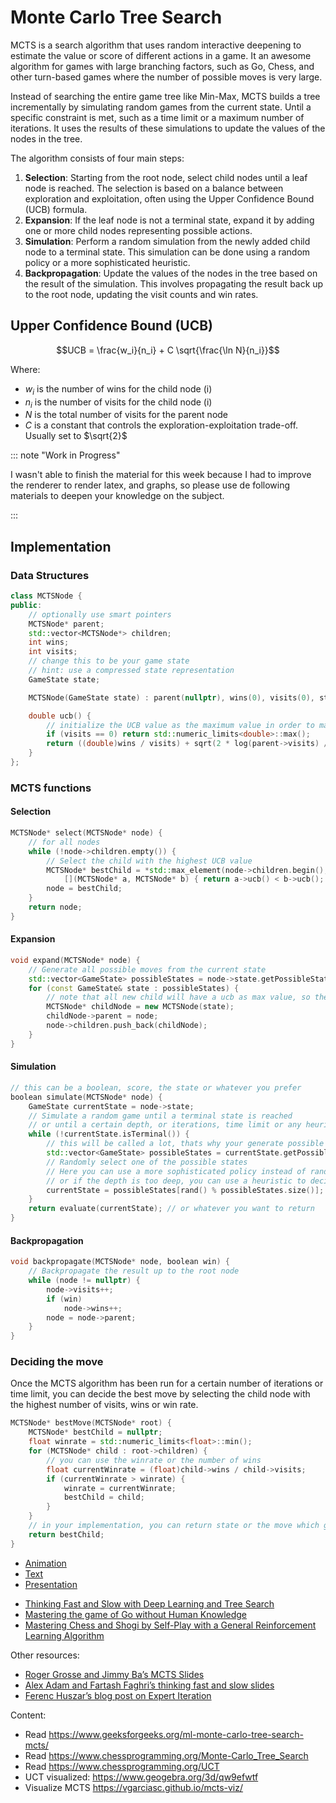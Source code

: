# Monte Carlo Tree Search

MCTS is a search algorithm that uses random interactive deepening to estimate the value or score of different actions in
a game. It an awesome algorithm for games with large branching factors, such as Go, Chess, and other turn-based games
where the number of possible moves is very large.

Instead of searching the entire game tree like Min-Max, MCTS builds a tree incrementally by simulating random games from
the current state. Until a specific constraint is met, such as a time limit or a maximum number of iterations. It uses
the results of these simulations to update the values of the nodes in the tree.

The algorithm consists of four main steps:

1. **Selection**: Starting from the root node, select child nodes until a leaf node is reached. The selection is based
   on a balance between exploration and exploitation, often using the Upper Confidence Bound (UCB) formula.
2. **Expansion**: If the leaf node is not a terminal state, expand it by adding one or more child nodes representing
   possible actions.
3. **Simulation**: Perform a random simulation from the newly added child node to a terminal state. This simulation can
   be done using a random policy or a more sophisticated heuristic.
4. **Backpropagation**: Update the values of the nodes in the tree based on the result of the simulation. This involves
   propagating the result back up to the root node, updating the visit counts and win rates.

## Upper Confidence Bound (UCB)

$$UCB = \frac{w_i}{n_i} + C \sqrt{\frac{\ln N}{n_i}}$$

Where:

- $w_i$ is the number of wins for the child node \(i\)
- $n_i$ is the number of visits for the child node \(i\)
- $N$ is the total number of visits for the parent node
- $C$ is a constant that controls the exploration-exploitation trade-off. Usually set to $\sqrt{2}$

::: note "Work in Progress"

I wasn't able to finish the material for this week because I had to improve the renderer to render latex, and graphs, so
please use de following materials to deepen your knowledge on the subject.

:::

## Implementation

### Data Structures

``` c++
class MCTSNode {
public:
    // optionally use smart pointers 
    MCTSNode* parent;
    std::vector<MCTSNode*> children;
    int wins;
    int visits;
    // change this to be your game state
    // hint: use a compressed state representation
    GameState state;

    MCTSNode(GameState state) : parent(nullptr), wins(0), visits(0), state(state) {}

    double ucb() {
        // initialize the UCB value as the maximum value in order to mark them as high priority to visit
        if (visits == 0) return std::numeric_limits<double>::max();
        return ((double)wins / visits) + sqrt(2 * log(parent->visits) / visits);
    }
};
```

### MCTS functions

#### Selection

``` c++
MCTSNode* select(MCTSNode* node) {
    // for all nodes
    while (!node->children.empty()) {
        // Select the child with the highest UCB value
        MCTSNode* bestChild = *std::max_element(node->children.begin(), node->children.end(),
            [](MCTSNode* a, MCTSNode* b) { return a->ucb() < b->ucb(); });
        node = bestChild;
    }
    return node;
}
```

#### Expansion

``` c++
void expand(MCTSNode* node) {
    // Generate all possible moves from the current state
    std::vector<GameState> possibleStates = node->state.getPossibleStates();
    for (const GameState& state : possibleStates) {
        // note that all new child will have a ucb as max value, so the selection will prefer them, this is intentional
        MCTSNode* childNode = new MCTSNode(state);
        childNode->parent = node;
        node->children.push_back(childNode);
    }
}
```

#### Simulation

``` c++
// this can be a boolean, score, the state or whatever you prefer
boolean simulate(MCTSNode* node) {
    GameState currentState = node->state;
    // Simulate a random game until a terminal state is reached
    // or until a certain depth, or iterations, time limit or any heuristic 
    while (!currentState.isTerminal()) {
        // this will be called a lot, thats why your generate possible states should be fast
        std::vector<GameState> possibleStates = currentState.getPossibleStates();
        // Randomly select one of the possible states
        // Here you can use a more sophisticated policy instead of random
        // or if the depth is too deep, you can use a heuristic to decide the "winner" and avoid deepening more
        currentState = possibleStates[rand() % possibleStates.size()];
    }
    return evaluate(currentState); // or whatever you want to return
}
```

#### Backpropagation

``` c++
void backpropagate(MCTSNode* node, boolean win) {
    // Backpropagate the result up to the root node
    while (node != nullptr) {
        node->visits++;
        if (win)
            node->wins++;
        node = node->parent;
    }
}
```

### Deciding the move

Once the MCTS algorithm has been run for a certain number of iterations or time limit, you can decide the best move by
selecting the child node with the highest number of visits, wins or win rate.

``` c++
MCTSNode* bestMove(MCTSNode* root) {
    MCTSNode* bestChild = nullptr;
    float winrate = std::numeric_limits<float>::min();
    for (MCTSNode* child : root->children) {
        // you can use the winrate or the number of wins
        float currentWinrate = (float)child->wins / child->visits;
        if (currentWinrate > winrate) {
            winrate = currentWinrate;
            bestChild = child;
        }
    }
    // in your implementation, you can return state or the move which generated the state
    return bestChild;
}
```

- [Animation](https://vgarciasc.github.io/mcts-viz/)
- [Text](https://uq.pressbooks.pub/mastering-reinforcement-learning/chapter/monte-carlo-tree-search/)
- [Presentation](https://duvenaud.github.io/learning-to-search/slides/week3/MCTSintro.pdf)

<ul>
  <li><a href="https://arxiv.org/pdf/1705.08439.pdf">Thinking Fast and Slow with Deep Learning and Tree Search</a></li>
  <li><a href="http://discovery.ucl.ac.uk/10045895/1/agz_unformatted_nature.pdf">Mastering the game of Go without Human Knowledge</a></li>
  <li><a href="https://arxiv.org/abs/1712.01815">Mastering Chess and Shogi by Self-Play with a General Reinforcement Learning Algorithm</a></li>
</ul>

Other resources:

<ul>
  <li><a href="http://www.cs.toronto.edu/~rgrosse/courses/csc421_2019/slides/lec22.pdf">Roger Grosse and Jimmy Ba’s MCTS Slides</a></li>
  <li><a href="https://duvenaud.github.io/learn-discrete/slides/Thinking-Fast-and-Slow-with-Deep-Learning-and-Tree-Search.pdf">Alex Adam and Fartash Faghri’s thinking fast and slow slides</a></li>
  <li><a href="https://www.inference.vc/alphago-zero-policy-improvement-and-vector-fields/">Ferenc Huszar’s blog post on Expert Iteration</a></li>
</ul>


Content:

- Read https://www.geeksforgeeks.org/ml-monte-carlo-tree-search-mcts/
- Read https://www.chessprogramming.org/Monte-Carlo_Tree_Search
- Read https://www.chessprogramming.org/UCT
- UCT visualized: https://www.geogebra.org/3d/qw9efwtf
- Visualize MCTS https://vgarciasc.github.io/mcts-viz/ 
